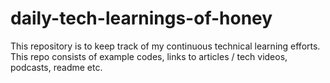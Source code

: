 # daily-tech-learnings-of-honey
This repository is to keep track of my continuous technical learning efforts. This repo consists of example codes, links to articles / tech videos, podcasts, readme etc.
